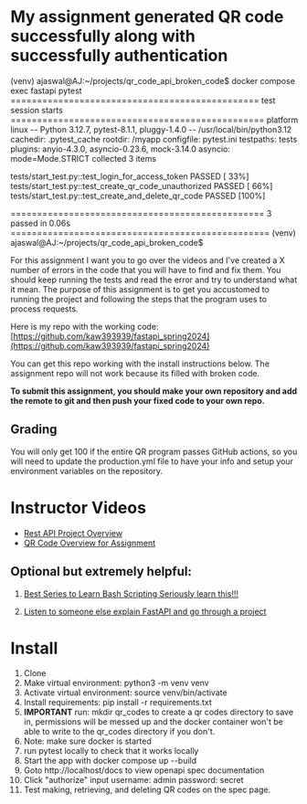 # My assignment generated QR code successfully along with successfully authentication

(venv) ajaswal@AJ:~/projects/qr_code_api_broken_code$ docker compose exec fastapi pytest
=============================================== test session starts ================================================
platform linux -- Python 3.12.7, pytest-8.1.1, pluggy-1.4.0 -- /usr/local/bin/python3.12
cachedir: .pytest_cache
rootdir: /myapp
configfile: pytest.ini
testpaths: tests
plugins: anyio-4.3.0, asyncio-0.23.6, mock-3.14.0
asyncio: mode=Mode.STRICT
collected 3 items                                                                                                  

tests/start_test.py::test_login_for_access_token PASSED                                                      [ 33%]
tests/start_test.py::test_create_qr_code_unauthorized PASSED                                                 [ 66%]
tests/start_test.py::test_create_and_delete_qr_code PASSED                                                   [100%]

================================================ 3 passed in 0.06s =================================================
(venv) ajaswal@AJ:~/projects/qr_code_api_broken_code$ 


For this assignment I want you to go over the videos and I've created a X number of errors in the code that you will have to find and fix them.  You should keep running the tests and read the error and try to understand what it mean.  The purpose of this assignment is to get you accustomed to running the project and following the steps that the program uses to process requests.

Here is my repo with the working code: [https://github.com/kaw393939/fastapi_spring2024](https://github.com/kaw393939/fastapi_spring2024)

You can get this repo working with the install instructions below.  The assignment repo will not work because its filled with broken code.

**To submit this assignment, you should make your own repository and add the remote to git and then push your fixed code to your own repo.** 

## Grading

You will only get 100 if the entire QR program passes GitHub actions, so you will need to update the production.yml file to have your info and setup your environment variables on the repository.

# Instructor Videos
* [Rest API Project Overview](https://youtu.be/xEcBKSSXxhQ)
* [QR Code Overview for Assignment](https://youtu.be/E6b9VkQpQ-U)


## Optional but extremely helpful:

1. [Best Series to Learn Bash Scripting Seriously learn this!!!](https://www.youtube.com/playlist?list=PLIhvC56v63IKioClkSNDjW7iz-6TFvLwS)

2.  [Listen to someone else explain FastAPI and go through a project](https://www.youtube.com/watch?v=cbASjoZZGIw)

# Install
1. Clone
2. Make virtual environment:  python3 -m venv venv
3. Activate virtual environment: source venv/bin/activate
4. Install requirements: pip install -r requirements.txt
5. **IMPORTANT** run: mkdir qr_codes to create a qr codes directory to save in, permissions will be messed up and the docker container won't be able to write to the qr_codes directory if you don't.
6. Note: make sure docker is started
7. run pytest locally to check that it works locally
8. Start the app with docker compose up --build
9. Goto http://localhost/docs to view openapi spec documentation
10. Click "authorize" input username: admin password: secret
11. Test making,  retrieving, and deleting QR codes on the spec page.
